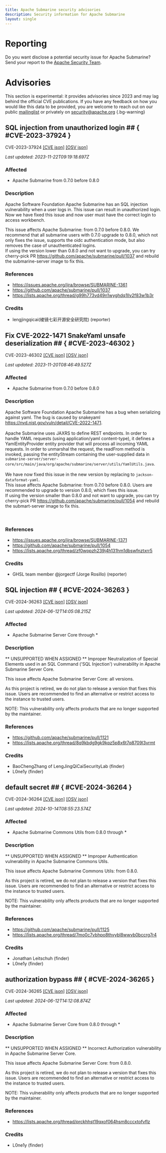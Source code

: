 ```yaml
---
title: Apache Submarine security advisories
description: Security information for Apache Submarine
layout: single
---
```


# Reporting

Do you want disclose a potential security issue for Apache Submarine? Send your report to the [Apache Security Team](mailto:security@apache.org).

# Advisories

This section is experimental: it provides advisories since 2023 and may lag behind the official CVE publications. If you have any feedback on how you would like this data to be provided, you are welcome to reach out on our public [mailinglist](/mailinglist) or privately on [security@apache.org](mailto:security@apache.org)
{.bg-warning}

## SQL injection from unauthorized login ## { #CVE-2023-37924 }

CVE-2023-37924 [\[CVE json\]](./CVE-2023-37924.cve.json) [\[OSV json\]](./CVE-2023-37924.osv.json)



_Last updated: 2023-11-22T09:19:18.697Z_

### Affected

* Apache Submarine from 0.7.0 before 0.8.0


### Description

Apache Software Foundation Apache Submarine has an SQL injection vulnerability when a user logs in. This issue can result in unauthorized login.<br><span style="background-color: rgb(255, 255, 255);">Now we have fixed this issue and now user must have the correct login to access workbench.</span><br><p>This issue affects Apache Submarine: from 0.7.0 before 0.8.0.&nbsp;<span style="background-color: rgb(255, 255, 255);">We recommend that all submarine users with 0.7.0 upgrade to 0.8.0, which not only fixes the issue, supports the oidc authentication mode, but also removes the case of unauthenticated logins.</span><span style="background-color: rgb(255, 255, 255);"><br><span style="background-color: rgb(255, 255, 255);">If using the version lower than 0.8.0 and not want to upgrade, you can try cherry-pick PR <a target="_blank" rel="nofollow" href="https://github.com/apache/submarine/pull/1054">https://github.com/apache/submarine/pull/1037</a> and rebuild the submarine-server image to fix this.</span><br></span></p>

### References
* https://issues.apache.org/jira/browse/SUBMARINE-1361
* https://github.com/apache/submarine/pull/1037
* https://lists.apache.org/thread/g99h773vd49n1wyghdq1llv2f83w1b3r


### Credits
* lengjingqicai(棱镜七彩开源安全研究院) (reporter)


## Fix CVE-2022-1471 SnakeYaml unsafe deserialization ## { #CVE-2023-46302 }

CVE-2023-46302 [\[CVE json\]](./CVE-2023-46302.cve.json) [\[OSV json\]](./CVE-2023-46302.osv.json)



_Last updated: 2023-11-20T08:46:49.527Z_

### Affected

* Apache Submarine from 0.7.0 before 0.8.0


### Description

Apache Software Foundation Apache Submarine has a bug when serializing against yaml. The bug is caused by snakeyaml <a target="_blank" rel="nofollow" href="https://nvd.nist.gov/vuln/detail/CVE-2022-1471">https://nvd.nist.gov/vuln/detail/CVE-2022-1471</a>.<br><br>Apache Submarine uses JAXRS to define REST endpoints.  In order to
handle YAML requests (using application/yaml content-type), it defines
a YamlEntityProvider entity provider that will process all incoming
YAML requests.  In order to unmarshal the request, the readFrom method
is invoked, passing the entityStream containing the user-supplied data in `submarine-server/server-core/src/main/java/org/apache/submarine/server/utils/YamlUtils.java`.<br> <br>We have now fixed this issue in the new version by replacing to `jackson-dataformat-yaml`.<br>This issue affects Apache Submarine: from 0.7.0 before 0.8.0.&nbsp;<span style="background-color: rgb(255, 255, 255);">Users are recommended to upgrade to version 0.8.0, which fixes this issue.<br><span style="background-color: rgb(255, 255, 255);">If using the version smaller than 0.8.0  and not want to upgrade, you can try cherry-pick PR <a target="_blank" rel="nofollow" href="https://github.com/apache/submarine/pull/1054">https://github.com/apache/submarine/pull/1054</a> and rebuild the submart-server image to fix this.</span><br><br></span><br>

### References
* https://issues.apache.org/jira/browse/SUBMARINE-1371
* https://github.com/apache/submarine/pull/1054
* https://lists.apache.org/thread/zf0wppzh239j4h131hm1dbswfnztxrr5


### Credits
* GHSL team member @jorgectf (Jorge Rosillo) (reporter)


## SQL injection ## { #CVE-2024-36263 }

CVE-2024-36263 [\[CVE json\]](./CVE-2024-36263.cve.json) [\[OSV json\]](./CVE-2024-36263.osv.json)



_Last updated: 2024-06-12T14:05:08.215Z_

### Affected

* Apache Submarine Server Core through *


### Description

<p>** UNSUPPORTED WHEN ASSIGNED ** Improper Neutralization of Special Elements used in an SQL Command ('SQL Injection') vulnerability in Apache Submarine Server Core.</p><p>This issue affects Apache Submarine Server Core: all versions.</p><p>As this project is retired, we do not plan to release a version that fixes this issue. Users are recommended to find an alternative or restrict access to the instance to trusted users.</p><p>NOTE: This vulnerability only affects products that are no longer supported by the maintainer.</p>

### References
* https://github.com/apache/submarine/pull/1121
* https://lists.apache.org/thread/8q9kbdg9gk9kpz5p8x6t7q8709l3vrmt


### Credits
* BaoChengZhang of LengJingQiCaiSecurityLab (finder)
* L0ne1y (finder)


## default secret ## { #CVE-2024-36264 }

CVE-2024-36264 [\[CVE json\]](./CVE-2024-36264.cve.json) [\[OSV json\]](./CVE-2024-36264.osv.json)



_Last updated: 2024-10-14T08:55:23.574Z_

### Affected

* Apache Submarine Commons Utils from 0.8.0 through *


### Description

<p>** UNSUPPORTED WHEN ASSIGNED ** Improper Authentication vulnerability in Apache Submarine Commons Utils.</p><p>This issue affects Apache Submarine Commons Utils: from 0.8.0.</p><p>As this project is retired, we do not plan to release a version that fixes this issue. Users are recommended to find an alternative or restrict access to the instance to trusted users.</p><p>NOTE: This vulnerability only affects products that are no longer supported by the maintainer.</p>

### References
* https://github.com/apache/submarine/pull/1125
* https://lists.apache.org/thread/7mo0c7vbhpo8thvybl8wwvb0bccrg7r4


### Credits
* Jonathan Leitschuh (finder)
* L0ne1y (finder)


## authorization bypass ## { #CVE-2024-36265 }

CVE-2024-36265 [\[CVE json\]](./CVE-2024-36265.cve.json) [\[OSV json\]](./CVE-2024-36265.osv.json)



_Last updated: 2024-06-12T14:12:08.874Z_

### Affected

* Apache Submarine Server Core from 0.8.0 through *


### Description

<p>** UNSUPPORTED WHEN ASSIGNED ** Incorrect Authorization vulnerability in Apache Submarine Server Core.</p><p>This issue affects Apache Submarine Server Core: from 0.8.0.</p><p>As this project is retired, we do not plan to release a version that fixes this issue. Users are recommended to find an alternative or restrict access to the instance to trusted users.</p><p>NOTE: This vulnerability only affects products that are no longer supported by the maintainer.</p>

### References
* https://lists.apache.org/thread/prckhhst19qxof064hsm8cccxtofvflz


### Credits
* L0ne1y (finder)
